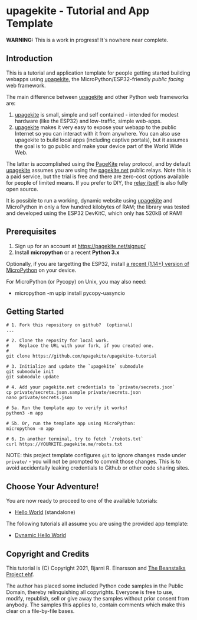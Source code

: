 # upagekite - Tutorial and App Template


**WARNING:** This is a work in progress! It's nowhere near complete.


## Introduction

This is a tutorial and application template for people getting started
building webapps using [upagekite][1], the MicroPython/ESP32-friendly
*public facing* web framework.

The main difference between [upagekite][1] and other Python web
frameworks are:

   1. [upagekite][1] is small, simple and self contained - intended for
      modest hardware (like the ESP32) and low-traffic, simple web-apps.
   2. [upagekite][1] makes it very easy to expose your webapp to the
      public Internet so you can interact with it from anywhere. You can
      also use upagekite to build local apps (including captive portals),
      but it assumes the goal is to go public and make your device part
      of the World Wide Web.

The latter is accomplished using the [PageKite][2] relay protocol, and
by default [upagekite][1] assumes you are using the [pagekite.net][2]
public relays. Note this is a paid service, but the trial is free and
there are zero-cost options available for people of limited means. If
you prefer to DIY, the [relay itself][3] is also fully open source.

It is possible to run a working, dynamic website using [upagekite][1]
and MicroPython in only a few hundred kilobytes of RAM; the library was
tested and developed using the ESP32 DevKitC, which only has 520kB of
RAM!


## Prerequisites

   1. Sign up for an account at <https://pagekite.net/signup/>
   2. Install **micropython** or a recent **Python 3.x**

Optionally, if you are targetting the ESP32, install [a recent (1.14+)
version of MicroPython](https://micropython.org/download/) on your device.

For MicroPython (or Pycopy) on Unix, you may also need:

   * micropython -m upip install pycopy-uasyncio


## Getting Started

    # 1. Fork this repository on github?  (optional)
    ...

    # 2. Clone the reposity for local work.
    #    Replace the URL with your fork, if you created one.
    #
    git clone https://github.com/upagekite/upagekite-tutorial

    # 3. Initialize and update the `upagekite` submodule
    git submodule init
    git submodule update

    # 4. Add your pagekite.net credentials to `private/secrets.json`
    cp private/secrets.json.sample private/secrets.json
    nano private/secrets.json

    # 5a. Run the template app to verify it works!
    python3 -m app

    # 5b. Or, run the template app using MicroPython:
    micropython -m app

    # 6. In another terminal, try to fetch `/robots.txt`
    curl https://YOURKITE.pagekite.me/robots.txt


NOTE: this project template configures `git` to ignore changes made
under `private/` - you will not be prompted to commit those changes.
This is to avoid accidentally leaking credentials to Github or other
code sharing sites.


## Choose Your Adventure!

You are now ready to proceed to one of the available tutorials:

   * [Hello World](tutorials/01_Hello_World.md) (standalone)

The following tutorials all assume you are using the provided app
template:

   * [Dynamic Hello World](tutorials/02_Dynamic_Hello_World.md)



## Copyright and Credits

This tutorial is (C) Copyright 2021, Bjarni R. Einarsson and [The
Beanstalks Project ehf][3].

The author has placed some included Python code samples in the Public
Domain, thereby relinquishing all copyrights. Everyone is free to use,
modify, republish, sell or give away the samples without prior consent
from anybody. The samples this applies to, contain comments which make
this clear on a file-by-file bases.


[1]: https://github.com/pagekite/upagekite
[2]: https://pagekite.net/
[3]: https://github.com/pagekite/PyPagekite
[3]: https://pagekite.net/company/
